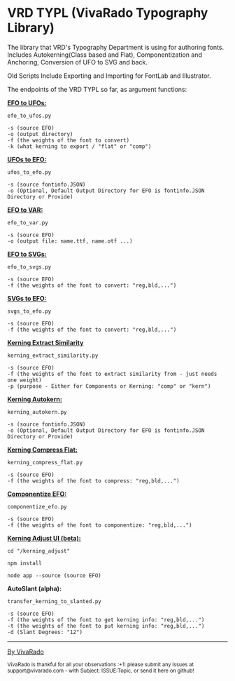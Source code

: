 VRD TYPL (VivaRado Typography Library)
===================

The library that VRD's Typography Department is using for authoring fonts.
Includes Autokerning(Class based and Flat), Componentization and Anchoring, Conversion of UFO to SVG and back.

Old Scripts Include
Exporting and Importing for FontLab and Illustrator.

The endpoints of the VRD TYPL so far, as argument functions:  

[**EFO to UFOs:**](https://github.com/VivaRado/VRD-Typography-Library/tree/master/Lib/efo)
```
efo_to_ufos.py

-s (source EFO)  
-o (output directory)
-f (the weights of the font to convert)  
-k (what kerning to export / "flat" or "comp")
```
[**UFOs to EFO:**](https://github.com/VivaRado/VRD-Typography-Library/tree/master/Lib/efo)
```
ufos_to_efo.py

-s (source fontinfo.JSON)
-o (Optional, Default Output Directory for EFO is fontinfo.JSON Directory or Provide)
```
[**EFO to VAR:**](https://github.com/VivaRado/VRD-Typography-Library/tree/master/Lib/efo)
```
efo_to_var.py

-s (source EFO)
-o (output file: name.ttf, name.otf ...)
```
[**EFO to SVGs:**](https://github.com/VivaRado/VRD-Typography-Library/tree/master/Lib/efo)
```
efo_to_svgs.py

-s (source EFO)  
-f (the weights of the font to convert: "reg,bld,...")  
```
[**SVGs to EFO:**](https://github.com/VivaRado/VRD-Typography-Library/tree/master/Lib/efo)
```
svgs_to_efo.py

-s (source EFO)  
-f (the weights of the font to convert: "reg,bld,...")  
```
[**Kerning Extract Similarity**](https://github.com/VivaRado/VRD-Typography-Library/tree/master/Lib/similarity_extractor)
```
kerning_extract_similarity.py

-s (source EFO)  
-f (the weights of the font to extract similarity from - just needs one weight)  
-p (purpose - Either for Components or Kerning: "comp" or "kern")
```
[**Kerning Autokern:**](https://github.com/VivaRado/VRD-Typography-Library/tree/master/Lib/kerning)
```
kerning_autokern.py

-s (source fontinfo.JSON)  
-o (Optional, Default Output Directory for EFO is fontinfo.JSON Directory or Provide) 
```
[**Kerning Compress Flat:**](https://github.com/VivaRado/VRD-Typography-Library/tree/master/Lib/compress_kerning)
```
kerning_compress_flat.py

-s (source EFO)  
-f (the weights of the font to compress: "reg,bld,...") 
```
[**Componentize EFO:**](https://github.com/VivaRado/VRD-Typography-Library/tree/master/Lib/components)
```
componentize_efo.py

-s (source EFO)  
-f (the weights of the font to componentize: "reg,bld,...")
```
[**Kerning Adjust UI (beta):**](https://github.com/VivaRado/VRD-Typography-Library/tree/master/Lib/kerning_adjust)
```
cd "/kerning_adjust"

npm install

node app --source (source EFO)
```
**AutoSlant (alpha):**
```
transfer_kerning_to_slanted.py

-s (source EFO)  
-f (the weights of the font to get kerning info: "reg,bld,...")
-t (the weights of the font to put kerning info: "reg,bld,...")
-d (Slant Degrees: "12")
```
------

[By VivaRado](https://www.vivarado.com)

<sup>
VivaRado is thankful for all your observations :+1: please submit any issues at support@vivarado.com - with Subject: ISSUE:Topic, or send it here on github!
</sup>
